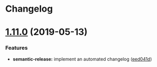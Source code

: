 # Changelog

# [1.11.0](https://github.com/myii/systemd-formula/compare/v1.10.0...v1.11.0) (2019-05-13)


### Features

* **semantic-release:** implement an automated changelog ([eed041d](https://github.com/myii/systemd-formula/commit/eed041d))
